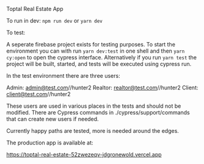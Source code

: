 Toptal Real Estate App

To run in dev:
`npm run dev` or `yarn dev`

To test:

A seperate firebase project exists for testing purposes. To start the environment you can with run `yarn dev:test` in one shell and then `yarn cy:open` to open the cypress interface. Alternatively if you run `yarn test` the project will be built, started, and tests will be executed using cypress run.

In the test environment there are three users:

Admin: admin@test.com//hunter2
Realtor: realtor@test.com//hunter2
Client: client@test.com//hunter2

These users are used in various places in the tests and should not be modified. There are Cypress commands in ./cypress/support/commands that can create new users if needed.

Currently happy paths are tested, more is needed around the edges.

The production app is available at:

https://toptal-real-estate-52zwezeqv-jdgronewold.vercel.app

